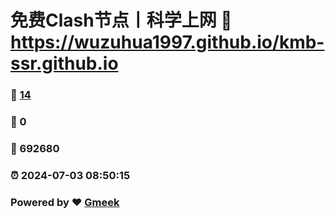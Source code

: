 # 免费Clash节点丨科学上网 :link: https://wuzuhua1997.github.io/kmb-ssr.github.io 
### :page_facing_up: [14](https://wuzuhua1997.github.io/kmb-ssr.github.io/tag.html) 
### :speech_balloon: 0 
### :hibiscus: 692680 
### :alarm_clock: 2024-07-03 08:50:15 
### Powered by :heart: [Gmeek](https://github.com/Meekdai/Gmeek)
